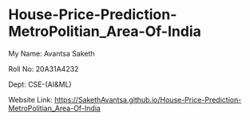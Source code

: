 # House-Price-Prediction-MetroPolitian_Area-Of-India

My Name: Avantsa Saketh 



Roll No: 20A31A4232



Dept: CSE-(AI&ML) 


Website Link: https://SakethAvantsa.github.io/House-Price-Prediction-MetroPolitian_Area-Of-India
